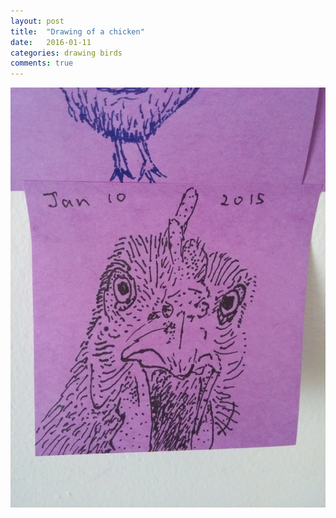 ```yaml
---
layout: post
title:  "Drawing of a chicken"
date:   2016-01-11
categories: drawing birds
comments: true
---
```


![Post-It Chicken](/drawings/2016-01-11-chicken.jpg)
